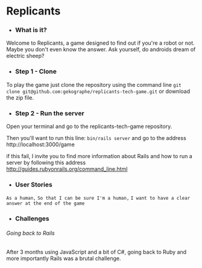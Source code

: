 # **Replicants**

* ### What is it?

Welcome to Replicants, a game designed to find out if you're a robot or not. Maybe you don't even know the answer. Ask yourself, do androids dream of electric sheep?


* ### Step 1 - Clone

To play the game just clone the repository using the command line ```git clone git@github.com:gekographe/replicants-tech-game.git``` or download the zip file.

* ### Step 2 - Run the server

Open your terminal and go to the replicants-tech-game repository.

Then you'll want to run this line: ```bin/rails server``` and go to the address http://localhost:3000/game

if this fail, I invite you to find more information about Rails and how to run a server by following this address http://guides.rubyonrails.org/command_line.html

* ### User Stories

`As a human,`
`So that I can be sure I'm a human,`
`I want to have a clear answer at the end of the game`

* ### Challenges

###### Going back to Rails

After 3 months using JavaScript and a bit of C#, going back to Ruby and more importantly Rails was a brutal challenge.
